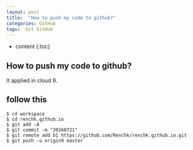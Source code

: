 ```yaml
---
layout: post
title:  "How to push my code to github?"
categories: GitHub
tags:  Git GitHub
---
```

* content
{:toc}

## How to push my code to github?

It applied in cloud 9.


## follow this


```
$ cd workspace
$ cd renchk.github.io
$ git add -A
$ git commit -m "20160721" 
$ git remote add b1 https://github.com/Renchk/renchk.github.io.git 
$ git push -u origin9 master  
```

